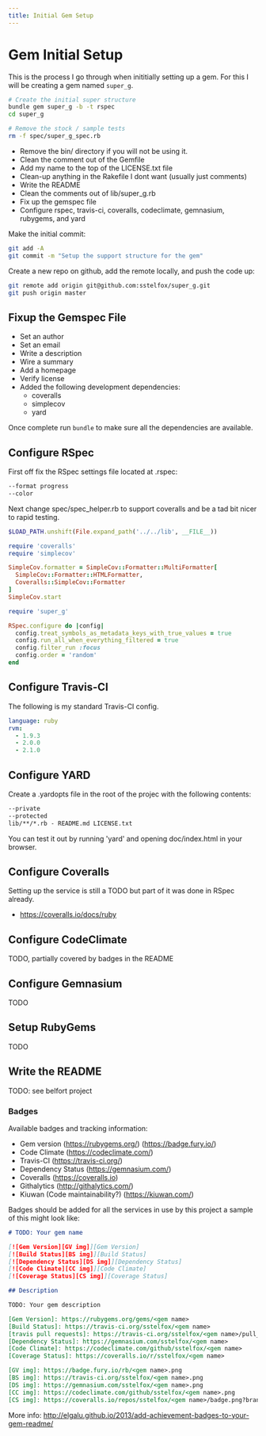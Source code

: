 ```yaml
---
title: Initial Gem Setup
---
```


# Gem Initial Setup

This is the process I go through when inititially setting up a gem. For this I
will be creating a gem named `super_g`.

```bash
# Create the initial super structure
bundle gem super_g -b -t rspec
cd super_g

# Remove the stock / sample tests
rm -f spec/super_g_spec.rb
```

* Remove the bin/ directory if you will not be using it.
* Clean the comment out of the Gemfile
* Add my name to the top of the LICENSE.txt file
* Clean-up anything in the Rakefile I dont want (usually just comments)
* Write the README
* Clean the comments out of lib/super_g.rb
* Fix up the gemspec file
* Configure rspec, travis-ci, coveralls, codeclimate, gemnasium, rubygems, and
  yard

Make the initial commit:

```bash
git add -A
git commit -m "Setup the support structure for the gem"
```

Create a new repo on github, add the remote locally, and push the code up:

```bash
git remote add origin git@github.com:sstelfox/super_g.git
git push origin master
```

## Fixup the Gemspec File

* Set an author
* Set an email
* Write a description
* Wire a summary
* Add a homepage
* Verify license
* Added the following development dependencies:
  * coveralls
  * simplecov
  * yard

Once complete run `bundle` to make sure all the dependencies are available.

## Configure RSpec

First off fix the RSpec settings file located at .rspec:

```txt
--format progress
--color
```

Next change spec/spec_helper.rb to support coveralls and be a tad bit nicer to
rapid testing.

```ruby
$LOAD_PATH.unshift(File.expand_path('../../lib', __FILE__))

require 'coveralls'
require 'simplecov'

SimpleCov.formatter = SimpleCov::Formatter::MultiFormatter[
  SimpleCov::Formatter::HTMLFormatter,
  Coveralls::SimpleCov::Formatter
]
SimpleCov.start

require 'super_g'

RSpec.configure do |config|
  config.treat_symbols_as_metadata_keys_with_true_values = true
  config.run_all_when_everything_filtered = true
  config.filter_run :focus
  config.order = 'random'
end
```

## Configure Travis-CI

The following is my standard Travis-CI config.

```yaml
language: ruby
rvm:
  - 1.9.3
  - 2.0.0
  - 2.1.0
```

## Configure YARD

Create a .yardopts file in the root of the projec with the following contents:

```txt
--private
--protected
lib/**/*.rb - README.md LICENSE.txt
```

You can test it out by running 'yard' and opening doc/index.html in your
browser.

## Configure Coveralls

Setting up the service is still a TODO but part of it was done in RSpec
already.

* https://coveralls.io/docs/ruby

## Configure CodeClimate

TODO, partially covered by badges in the README

## Configure Gemnasium

TODO

## Setup RubyGems

TODO

## Write the README

TODO: see belfort project

### Badges

Available badges and tracking information:

* Gem version (https://rubygems.org/) (https://badge.fury.io/)
* Code Climate (https://codeclimate.com/)
* Travis-CI (https://travis-ci.org/)
* Dependency Status (https://gemnasium.com/)
* Coveralls (https://coveralls.io)
* Githalytics (http://githalytics.com/)
* Kiuwan (Code maintainability?) (https://kiuwan.com/)

Badges should be added for all the services in use by this project a sample of
this might look like:

```markdown
# TODO: Your gem name

[![Gem Version][GV img]][Gem Version]
[![Build Status][BS img]][Build Status]
[![Dependency Status][DS img]][Dependency Status]
[![Code Climate][CC img]][Code Climate]
[![Coverage Status][CS img]][Coverage Status]

## Description

TODO: Your gem description

[Gem Version]: https://rubygems.org/gems/<gem name>
[Build Status]: https://travis-ci.org/sstelfox/<gem name>
[travis pull requests]: https://travis-ci.org/sstelfox/<gem name>/pull_requests
[Dependency Status]: https://gemnasium.com/sstelfox/<gem name>
[Code Climate]: https://codeclimate.com/github/sstelfox/<gem name>
[Coverage Status]: https://coveralls.io/r/sstelfox/<gem name>

[GV img]: https://badge.fury.io/rb/<gem name>.png
[BS img]: https://travis-ci.org/sstelfox/<gem name>.png
[DS img]: https://gemnasium.com/sstelfox/<gem name>.png
[CC img]: https://codeclimate.com/github/sstelfox/<gem name>.png
[CS img]: https://coveralls.io/repos/sstelfox/<gem name>/badge.png?branch=master
```

More info: http://elgalu.github.io/2013/add-achievement-badges-to-your-gem-readme/

